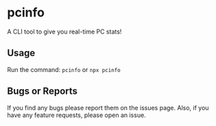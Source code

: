 # pcinfo

A CLI tool to give you real-time PC stats!

## Usage

Run the command: `pcinfo` or `npx pcinfo`

## Bugs or Reports

If you find any bugs please report them on the issues page. Also, if you have any feature requests, please open an issue.
